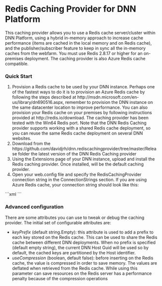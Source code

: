 Redis Caching Provider for DNN Platform
========================

This caching provider allows you to use a Redis cache server/cluster within DNN Platform, using a hybrid in-memory approach to increase cache performance (items are cached in the local memory and on Redis cache), and the publisher/subscriber feature to keep in sync all the in-memory caches from the webfarm. You must use Redis 2.8.17 or higher for an on-premises deployment. The caching provider is also Azure Redis cache compatible. 

<h3>Quick Start</h3>
<ol>
<li>
Provision a Redis cache to be used by your DNN instance. Perhaps one of the fastest ways to do it is to provision an Azure Redis cache by following the steps described at http://msdn.microsoft.com/en-us/library/dn690516.aspx, remember to provision the DNN instance on the same datacenter location to improve performance. You can also provision your Redis cache on your premises by following instructions provided at http://redis.io/download. The caching provider has been tested with the Win64 Redis port. Note that the DNN Redis Caching provider supports working with a shared Redis cache deployment, so you can reuse the same Redis cache deployment on several DNN websites.
</li>
<li>Download from the https://github.com/davidjrh/dnn.rediscachingprovider/tree/master/Release folder the latest version of the DNN Redis Caching provider</li>
<li>Using the Extensions page of your DNN instance, upload and install the Redis caching provider. Once installed, will be the default caching provider. </li>
<li>Open your web.config file and specify the RedisCachingProvider connection string in the ConnectionStrings section. If you are using Azure Redis cache, your connection string should look like this:
</li>
</ol>
```xml
  <connectionStrings>
    <add name="RedisCachingProvider" 
    connectionString="mycache.redis.cache.windows.net,password={base64password},ssl=True"  
    providerName="DotNetNuke.Providers.RedisCachingProvider" />
  </connectionStrings>
```

<h3>Advanced configuration</h3>
There are some attributes you can use to tweak or debug the caching provider. The initial set of configurable attributes are:
<ul>
<li><i>keyPrefix</i> (default string.Empty): this attribute is used to add a prefix to each key stored on the Redis cache. This can be used to share the Redis cache between different DNN deployments. When no prefix is specified (default empty string), the current DNN Host Guid will be used so by default, the cached keys are partitioned by the Host identifier.</li>
<li><i>useCompression</i> (boolean, default false): before inserting on the Redis cache, the value is compressed in order to save memory. The values are deflated when retrieved from the Redis cache. While using this parameter can save resources on the Redis server has a performance penalty because of the compression operations</li>
</ul>
